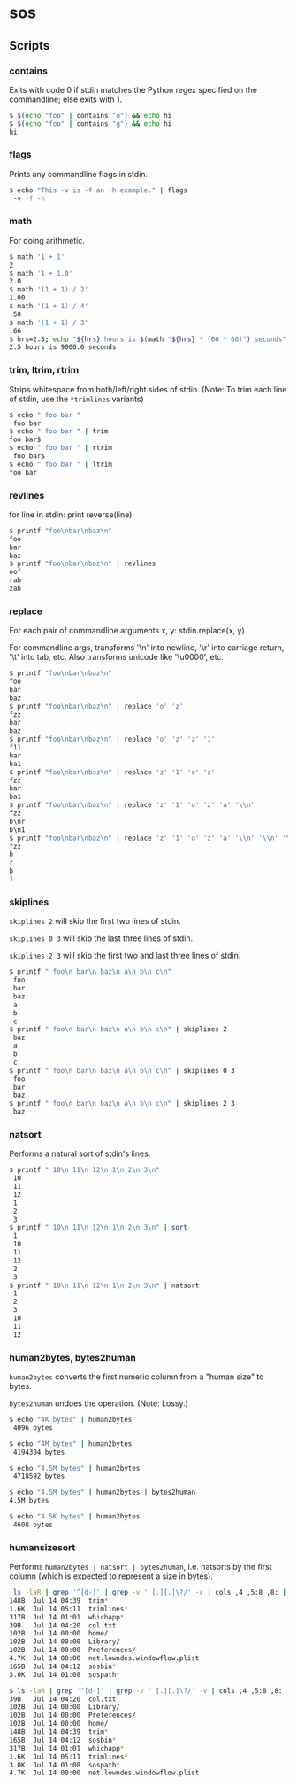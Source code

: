 # sos

## Scripts

### contains

Exits with code 0 if stdin matches the Python regex specified on the
commandline; else exits with 1.

```sh
$ $(echo "foo" | contains "o") && echo hi
$ $(echo "foo" | contains "g") && echo hi
hi
```

### flags

Prints any commandline flags in stdin.

```sh
$ echo "This -v is -f an -h example." | flags
 -v -f -h
```

### math

For doing arithmetic.

```sh
$ math '1 + 1'
2
$ math '1 + 1.0'
2.0
$ math '(1 + 1) / 2'
1.00
$ math '(1 + 1) / 4'
.50
$ math '(1 + 1) / 3'
.66
$ hrs=2.5; echo "${hrs} hours is $(math "${hrs} * (60 * 60)") seconds"
2.5 hours is 9000.0 seconds
```

### trim, ltrim, rtrim

Strips whitespace from both/left/right sides of stdin.
(Note: To trim each line of stdin, use the `*trimlines` variants)

```sh
$ echo " foo bar "
 foo bar 
$ echo " foo bar " | trim
foo bar$ 
$ echo " foo bar " | rtrim
 foo bar$ 
$ echo " foo bar " | ltrim
foo bar 
```

### revlines

for line in stdin:
  print reverse(line)

```sh
$ printf "foo\nbar\nbaz\n"
foo
bar
baz
$ printf "foo\nbar\nbaz\n" | revlines
oof
rab
zab
```

### replace

For each pair of commandline arguments x, y: stdin.replace(x, y)

For commandline args, transforms '\n' into newline, '\r' into carriage
return, '\t' into tab, etc.  Also transforms unicode like '\u0000',
etc.

```sh
$ printf "foo\nbar\nbaz\n"
foo
bar
baz
$ printf "foo\nbar\nbaz\n" | replace 'o' 'z'
fzz
bar
baz
$ printf "foo\nbar\nbaz\n" | replace 'o' 'z' 'z' '1'
f11
bar
ba1
$ printf "foo\nbar\nbaz\n" | replace 'z' '1' 'o' 'z'
fzz
bar
ba1
$ printf "foo\nbar\nbaz\n" | replace 'z' '1' 'o' 'z' 'a' '\\n'
fzz
b\nr
b\n1
$ printf "foo\nbar\nbaz\n" | replace 'z' '1' 'o' 'z' 'a' '\\n' '\\n' '\n'
fzz
b
r
b
1
```

### skiplines

`skiplines 2` will skip the first two lines of stdin.

`skiplines 0 3` will skip the last three lines of stdin.

`skiplines 2 3` will skip the first two and last three lines of stdin.

```sh
$ printf " foo\n bar\n baz\n a\n b\n c\n"
 foo
 bar
 baz
 a
 b
 c
$ printf " foo\n bar\n baz\n a\n b\n c\n" | skiplines 2
 baz
 a
 b
 c
$ printf " foo\n bar\n baz\n a\n b\n c\n" | skiplines 0 3
 foo
 bar
 baz
$ printf " foo\n bar\n baz\n a\n b\n c\n" | skiplines 2 3
 baz
```


### natsort

Performs a natural sort of stdin's lines.

```sh
$ printf " 10\n 11\n 12\n 1\n 2\n 3\n"
 10
 11
 12
 1
 2
 3
$ printf " 10\n 11\n 12\n 1\n 2\n 3\n" | sort
 1
 10
 11
 12
 2
 3
$ printf " 10\n 11\n 12\n 1\n 2\n 3\n" | natsort
 1
 2
 3
 10
 11
 12
```

### human2bytes, bytes2human

`human2bytes` converts the first numeric column from a "human size" to bytes.

`bytes2human` undoes the operation.  (Note: Lossy.)

```sh
$ echo "4K bytes" | human2bytes
 4096 bytes

$ echo "4M bytes" | human2bytes
 4194304 bytes

$ echo "4.5M bytes" | human2bytes
 4718592 bytes

$ echo "4.5M bytes" | human2bytes | bytes2human
4.5M bytes

$ echo "4.5K bytes" | human2bytes
 4608 bytes
```

### humansizesort

Performs `human2bytes | natsort | bytes2human`, i.e. natsorts by the
first column (which is expected to represent a size in bytes).

```sh
 ls -laR | grep '^[d-]' | grep -v ' [.][.]\?/' -v | cols ,4 ,5:8 ,8: | last 10
148B  Jul 14 04:39  trim*
1.6K  Jul 14 05:11  trimlines*
317B  Jul 14 01:01  whichapp*
39B   Jul 14 04:20  col.txt
102B  Jul 14 00:00  home/
102B  Jul 14 00:00  Library/
102B  Jul 14 00:00  Preferences/
4.7K  Jul 14 00:00  net.lowndes.windowflow.plist
165B  Jul 14 04:12  sosbin*
3.0K  Jul 14 01:08  sospath*

$ ls -laR | grep '^[d-]' | grep -v ' [.][.]\?/' -v | cols ,4 ,5:8 ,8: | last 10 | humansizesort
39B   Jul 14 04:20  col.txt
102B  Jul 14 00:00  Library/
102B  Jul 14 00:00  Preferences/
102B  Jul 14 00:00  home/
148B  Jul 14 04:39  trim*
165B  Jul 14 04:12  sosbin*
317B  Jul 14 01:01  whichapp*
1.6K  Jul 14 05:11  trimlines*
3.0K  Jul 14 01:08  sospath*
4.7K  Jul 14 00:00  net.lowndes.windowflow.plist
```

